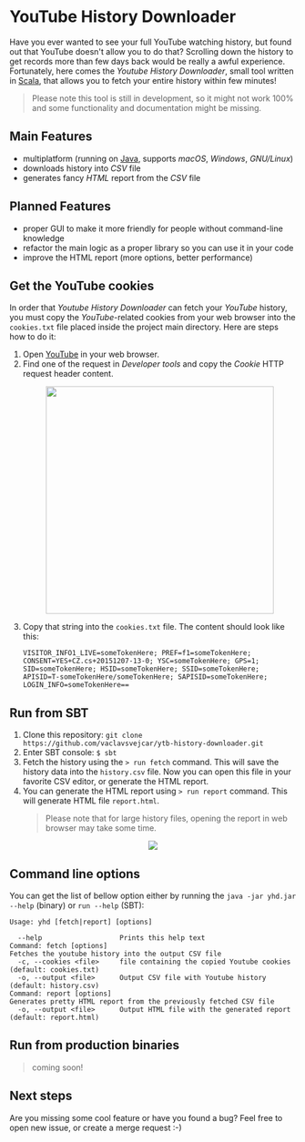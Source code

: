 # YouTube History Downloader

Have you ever wanted to see your full YouTube watching history, but found out that YouTube doesn't allow you to do that? Scrolling down the history to get records more than few days back would be really a awful experience. Fortunately, here comes the _Youtube History Downloader_, small tool written in [Scala](https://www.scala-lang.org), that allows you to fetch your entire history within few minutes!

> Please note this tool is still in development, so it might not work 100% and some functionality and documentation might be missing.

## Main Features
- multiplatform (running on [Java](https://java.com/en/), supports _macOS_, _Windows_, _GNU/Linux_)
- downloads history into _CSV_ file
- generates fancy _HTML_ report from the _CSV_ file

## Planned Features
- proper GUI to make it more friendly for people without command-line knowledge
- refactor the main logic as a proper library so you can use it in your code
- improve the HTML report (more options, better performance)

## Get the YouTube cookies
In order that _Youtube History Downloader_ can fetch your _YouTube_ history, you must copy the _YouTube_-related cookies from your web browser into the `cookies.txt` file placed inside the project main directory. Here are steps how to do it:

1. Open [YouTube](https://youtube.com) in your web browser.
1. Find one of the request in _Developer tools_ and copy the _Cookie_ HTTP request header content.
   <p align="center"><img src ="https://raw.githubusercontent.com/vaclavsvejcar/ytb-history-downloader/master/readme-data/cookies.jpg" width="400" /></p>
1. Copy that string into the `cookies.txt` file. The content should look like this:
   ```
   VISITOR_INFO1_LIVE=someTokenHere; PREF=f1=someTokenHere; CONSENT=YES+CZ.cs+20151207-13-0; YSC=someTokenHere; GPS=1;     SID=someTokenHere; HSID=someTokenHere; SSID=someTokenHere; APISID=T-someTokenHere/someTokenHere; SAPISID=someTokenHere; LOGIN_INFO=someTokenHere==
   ```
   
## Run from SBT
1. Clone this repository: `git clone https://github.com/vaclavsvejcar/ytb-history-downloader.git`
1. Enter SBT console: `$ sbt`
1. Fetch the history using the `> run fetch` command. This will save the history data into the `history.csv` file. Now you can open this file in your favorite CSV editor, or generate the HTML report.
1. You can generate the HTML report using `> run report` command. This will generate HTML file `report.html`.
   > Please note that for large history files, opening the report in web browser may take some time.

<p align="center"><img src ="https://raw.githubusercontent.com/vaclavsvejcar/ytb-history-downloader/master/readme-data/screenshot.jpg" /></p>

## Command line options
You can get the list of bellow option either by running the `java -jar yhd.jar --help` (binary) or `run --help` (SBT):

```
Usage: yhd [fetch|report] [options]

  --help                   Prints this help text
Command: fetch [options]
Fetches the youtube history into the output CSV file
  -c, --cookies <file>     file containing the copied Youtube cookies (default: cookies.txt)
  -o, --output <file>      Output CSV file with Youtube history (default: history.csv)
Command: report [options]
Generates pretty HTML report from the previously fetched CSV file
  -o, --output <file>      Output HTML file with the generated report (default: report.html)
```

## Run from production binaries
> coming soon!

## Next steps
Are you missing some cool feature or have you found a bug? Feel free to open new issue, or create a merge request :-)

